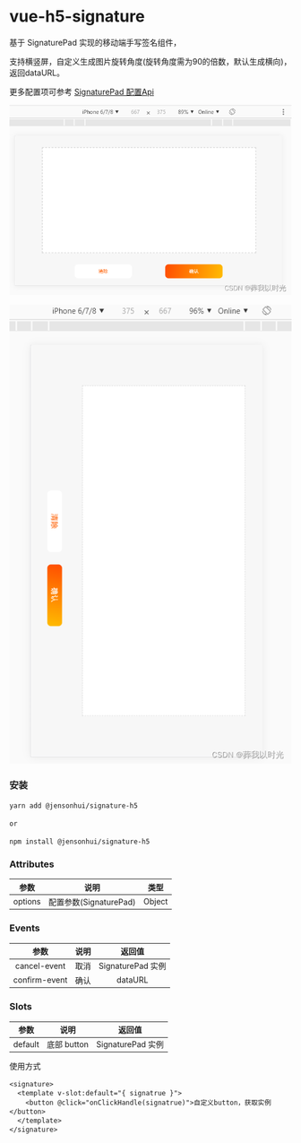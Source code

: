 # vue-h5-signature
基于 SignaturePad 实现的移动端手写签名组件，

支持横竖屏，自定义生成图片旋转角度(旋转角度需为90的倍数，默认生成横向)，返回dataURL。

更多配置项可参考 [SignaturePad 配置Api](https://github.com/szimek/signature_pad)


![横](https://github.com/Jensonhui/vueh5_canvas_signname/blob/master/src/assets/row.png?raw=true)

![竖](https://github.com/Jensonhui/vueh5_canvas_signname/blob/master/src/assets/col.png?raw=true)



### 安装
```
yarn add @jensonhui/signature-h5

or

npm install @jensonhui/signature-h5
```

### Attributes
|  参数   |          说明          |  类型  |
| :-----: | :--------------------: | :----: |
| options | 配置参数(SignaturePad) | Object |


### Events
|     参数     | 说明 |      返回值       |
| :----------: | :--: | :---------------: |
| cancel-event  | 取消 | SignaturePad 实例 |
| confirm-event | 确认 |      dataURL      |


### Slots
|  参数   |    说明     |      返回值       |
| :-----: | :---------: | :---------------: |
| default | 底部 button | SignaturePad 实例 |

使用方式
```
<signature>
  <template v-slot:default="{ signatrue }">
    <button @click="onClickHandle(signatrue)">自定义button，获取实例</button>
  </template>
</signature>
```

